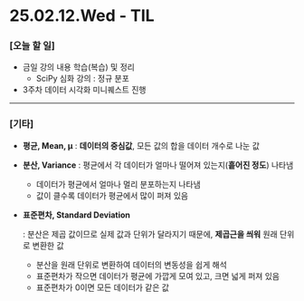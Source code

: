 # 25.02.12.Wed - TIL

### [오늘 할 일]

- 금일 강의 내용 학습(복습) 및 정리
    - SciPy 심화 강의 : 정규 분포
- 3주차 데이터 시각화 미니퀘스트 진행

---

### [기타]

- **평균, Mean, μ** : **데이터의 중심값**, 모든 값의 합을 데이터 개수로 나눈 값
- **분산, Variance** : 평균에서 각 데이터가 얼마나 떨어져 있는지(**흩어진 정도**) 나타냄
    - 데이터가 평균에서 얼마나 멀리 분포하는지 나타냄
    - 값이 클수록 데이터가 평균에서 많이 퍼져 있음
- **표준편차, Standard Deviation**
    
    : 분산은 제곱 값이므로 실제 값과 단위가 달라지기 때문에, **제곱근을 씌워** 원래 단위로 변환한 값
    
    - 분산을 원래 단위로 변환하여 데이터의 변동성을 쉽게 해석
    - 표준편차가 작으면 데이터가 평균에 가깝게 모여 있고, 크면 넓게 퍼져 있음
    - 표준편차가 0이면 모든 데이터가 같은 값
